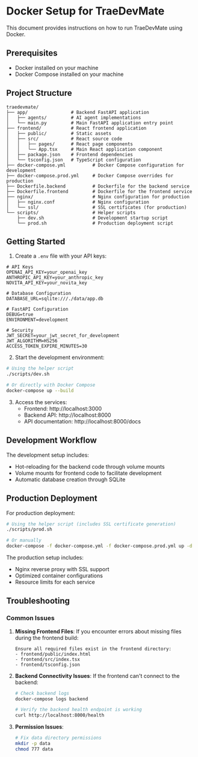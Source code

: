 # Docker Setup for TraeDevMate

This document provides instructions on how to run TraeDevMate using Docker.

## Prerequisites

- Docker installed on your machine
- Docker Compose installed on your machine

## Project Structure
```
traedevmate/
├── app/                # Backend FastAPI application
│   ├── agents/         # AI agent implementations
│   └── main.py         # Main FastAPI application entry point
├── frontend/           # React frontend application
│   ├── public/         # Static assets
│   ├── src/            # React source code
│   │   ├── pages/      # React page components
│   │   └── App.tsx     # Main React application component
│   ├── package.json    # Frontend dependencies
│   └── tsconfig.json   # TypeScript configuration
├── docker-compose.yml          # Docker Compose configuration for development
├── docker-compose.prod.yml     # Docker Compose overrides for production
├── Dockerfile.backend          # Dockerfile for the backend service
├── Dockerfile.frontend         # Dockerfile for the frontend service
├── nginx/                      # Nginx configuration for production
│   ├── nginx.conf              # Nginx configuration
│   └── ssl/                    # SSL certificates (for production)
└── scripts/                    # Helper scripts
    ├── dev.sh                  # Development startup script
    └── prod.sh                 # Production deployment script
```

## Getting Started

1. Create a `.env` file with your API keys:
```
# API Keys
OPENAI_API_KEY=your_openai_key
ANTHROPIC_API_KEY=your_anthropic_key
NOVITA_API_KEY=your_novita_key

# Database Configuration
DATABASE_URL=sqlite:///./data/app.db

# FastAPI Configuration
DEBUG=true
ENVIRONMENT=development

# Security
JWT_SECRET=your_jwt_secret_for_development
JWT_ALGORITHM=HS256
ACCESS_TOKEN_EXPIRE_MINUTES=30
```

2. Start the development environment:
```bash
# Using the helper script
./scripts/dev.sh

# Or directly with Docker Compose
docker-compose up --build
```

3. Access the services:
   - Frontend: http://localhost:3000
   - Backend API: http://localhost:8000
   - API documentation: http://localhost:8000/docs

## Development Workflow

The development setup includes:
- Hot-reloading for the backend code through volume mounts
- Volume mounts for frontend code to facilitate development
- Automatic database creation through SQLite

## Production Deployment

For production deployment:

```bash
# Using the helper script (includes SSL certificate generation)
./scripts/prod.sh

# Or manually
docker-compose -f docker-compose.yml -f docker-compose.prod.yml up -d
```

The production setup includes:
- Nginx reverse proxy with SSL support
- Optimized container configurations
- Resource limits for each service

## Troubleshooting

### Common Issues

1. **Missing Frontend Files**:
   If you encounter errors about missing files during the frontend build:
   ```
   Ensure all required files exist in the frontend directory:
   - frontend/public/index.html
   - frontend/src/index.tsx
   - frontend/tsconfig.json
   ```

2. **Backend Connectivity Issues**:
   If the frontend can't connect to the backend:
   ```bash
   # Check backend logs
   docker-compose logs backend
   
   # Verify the backend health endpoint is working
   curl http://localhost:8000/health
   ```

3. **Permission Issues**:
   ```bash
   # Fix data directory permissions
   mkdir -p data
   chmod 777 data
   ``` 
